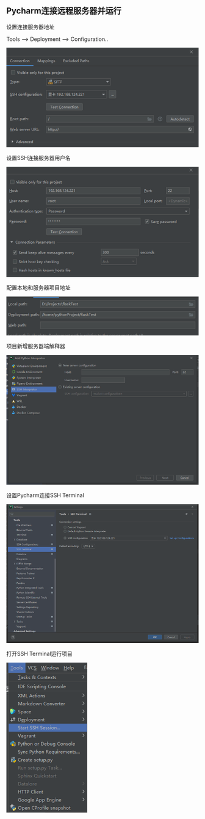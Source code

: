 ## Pycharm连接远程服务器并运行

设置连接服务器地址

Tools --> Deployment --> Configuration..

![image-20211105183844693](https://raw.githubusercontent.com/windsoul124/blogPic/main/img/image-20211105183844693.png)

设置SSH连接服务器用户名

![image-20211105183926719](https://raw.githubusercontent.com/windsoul124/blogPic/main/img/image-20211105183926719.png)

配置本地和服务器项目地址

![image-20211105184015452](https://raw.githubusercontent.com/windsoul124/blogPic/main/img/image-20211105184015452.png)

项目新增服务器端解释器

![image-20211105184136983](https://raw.githubusercontent.com/windsoul124/blogPic/main/img/image-20211105184136983.png)

设置Pycharm连接SSH Terminal

![image-20211105184238513](https://raw.githubusercontent.com/windsoul124/blogPic/main/img/image-20211105184238513.png)

打开SSH Terminal运行项目

![image-20211105184343848](https://raw.githubusercontent.com/windsoul124/blogPic/main/img/image-20211105184343848.png)